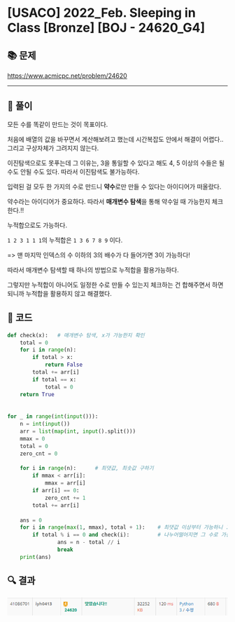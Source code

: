 # [USACO] 2022_Feb. Sleeping in Class [Bronze] [BOJ - 24620_G4]

## 📚 문제

https://www.acmicpc.net/problem/24620

---

## 📖 풀이

모든 수를 똑같이 만드는 것이 목표이다.

처음에 배열의 값을 바꾸면서 계산해보려고 했는데 시간복잡도 안에서 해결이 어렵다.. 그리고 구상자체가 그려지지 않는다.

이진탐색으로도 못푸는데 그 이유는,  3을 통일할 수 있다고 해도 4, 5 이상의 수들은 될 수도 안될 수도 있다. 따라서 이진탐색도 불가능하다.

입력된 걸 모두 한 가지의 수로 만드니 **약수**로만 만들 수 있다는 아이디어가 떠올랐다.

약수라는 아이디어가 중요하다. 따라서 **매개변수 탐색**을 통해 약수일 때 가능한지 체크한다.!!

누적합으로도 가능하다.

`1 2 3 1 1 1`의 누적합은 `1 3 6 7 8 9` 이다.

 => 맨 마지막 인덱스의 수 이하의 3의 배수가 다 들어가면 3이 가능하다!

따라서 매개변수 탐색할 때 하나의 방법으로 누적합을 활용가능하다.

그렇지만 누적합이 아니어도 일정한 수로 만들 수 있는지 체크하는 건 합해주면서 하면 되니까 누적합을 활용하지 않고 해결했다.

## 📒 코드

```python
def check(x):   # 매개변수 탐색, x가 가능한지 확인
    total = 0
    for i in range(n):
        if total > x:
            return False
        total += arr[i]
        if total == x:
            total = 0
    return True


for _ in range(int(input())):
    n = int(input())
    arr = list(map(int, input().split()))
    mmax = 0
    total = 0
    zero_cnt = 0

    for i in range(n):      # 최댓값, 최솟값 구하기
        if mmax < arr[i]:
            mmax = arr[i]
        if arr[i] == 0:
            zero_cnt += 1
        total += arr[i]

    ans = 0
    for i in range(max(1, mmax), total + 1):    # 최댓값 이상부터 가능하니 그 때부터 체크
        if total % i == 0 and check(i):         # 나누어떨어지면 그 수로 가능한지 확인
                ans = n - total // i
                break
    print(ans)
```

## 🔍 결과

![image-20220328001933851](README.assets/image-20220328001933851.png)